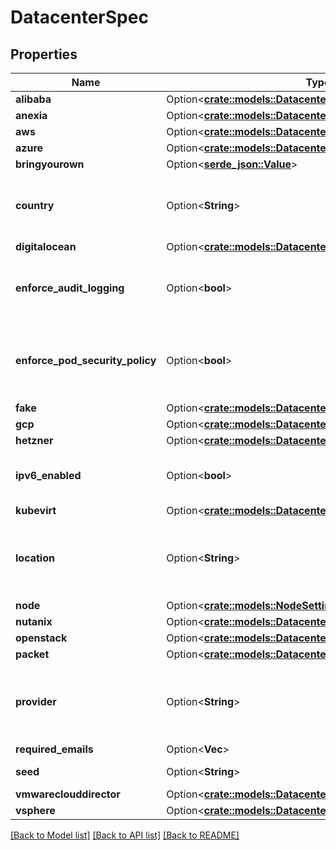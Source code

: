 # DatacenterSpec

## Properties

Name | Type | Description | Notes
------------ | ------------- | ------------- | -------------
**alibaba** | Option<[**crate::models::DatacenterSpecAlibaba**](DatacenterSpecAlibaba.md)> |  | [optional]
**anexia** | Option<[**crate::models::DatacenterSpecAnexia**](DatacenterSpecAnexia.md)> |  | [optional]
**aws** | Option<[**crate::models::DatacenterSpecAws**](DatacenterSpecAWS.md)> |  | [optional]
**azure** | Option<[**crate::models::DatacenterSpecAzure**](DatacenterSpecAzure.md)> |  | [optional]
**bringyourown** | Option<[**serde_json::Value**](.md)> |  | [optional]
**country** | Option<**String**> | Optional: Country of the seed as ISO-3166 two-letter code, e.g. DE or UK. It is used for informational purposes. | [optional]
**digitalocean** | Option<[**crate::models::DatacenterSpecDigitalocean**](DatacenterSpecDigitalocean.md)> |  | [optional]
**enforce_audit_logging** | Option<**bool**> | EnforceAuditLogging enforces audit logging on every cluster within the DC, ignoring cluster-specific settings. | [optional]
**enforce_pod_security_policy** | Option<**bool**> | EnforcePodSecurityPolicy enforces pod security policy plugin on every clusters within the DC, ignoring cluster-specific settings | [optional]
**fake** | Option<[**crate::models::DatacenterSpecFake**](DatacenterSpecFake.md)> |  | [optional]
**gcp** | Option<[**crate::models::DatacenterSpecGcp**](DatacenterSpecGCP.md)> |  | [optional]
**hetzner** | Option<[**crate::models::DatacenterSpecHetzner**](DatacenterSpecHetzner.md)> |  | [optional]
**ipv6_enabled** | Option<**bool**> | IPv6Enabled is a flag to indicate if the ipv6 is enabled for the datacenter. | [optional]
**kubevirt** | Option<[**crate::models::DatacenterSpecKubevirt**](DatacenterSpecKubevirt.md)> |  | [optional]
**location** | Option<**String**> | Optional: Detailed location of the cluster, like \"Hamburg\" or \"Datacenter 7\". It is used for informational purposes. | [optional]
**node** | Option<[**crate::models::NodeSettings**](NodeSettings.md)> |  | [optional]
**nutanix** | Option<[**crate::models::DatacenterSpecNutanix**](DatacenterSpecNutanix.md)> |  | [optional]
**openstack** | Option<[**crate::models::DatacenterSpecOpenstack**](DatacenterSpecOpenstack.md)> |  | [optional]
**packet** | Option<[**crate::models::DatacenterSpecPacket**](DatacenterSpecPacket.md)> |  | [optional]
**provider** | Option<**String**> | Name of the datacenter provider. Extracted based on which provider is defined in the spec. It is used for informational purposes. | [optional]
**required_emails** | Option<**Vec<String>**> |  | [optional]
**seed** | Option<**String**> | Name of the seed this datacenter belongs to. | [optional]
**vmwareclouddirector** | Option<[**crate::models::DatacenterSpecVMwareCloudDirector**](DatacenterSpecVMwareCloudDirector.md)> |  | [optional]
**vsphere** | Option<[**crate::models::DatacenterSpecVSphere**](DatacenterSpecVSphere.md)> |  | [optional]

[[Back to Model list]](../README.md#documentation-for-models) [[Back to API list]](../README.md#documentation-for-api-endpoints) [[Back to README]](../README.md)


